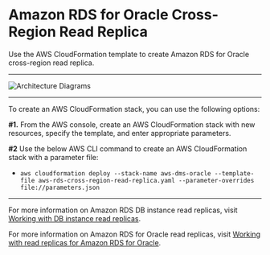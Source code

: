 # Amazon RDS for Oracle Cross-Region Read Replica

Use the AWS CloudFormation template to create Amazon RDS for Oracle cross-region read replica.


___
![Architecture Diagrams](https://user-images.githubusercontent.com/47545538/227514661-2e59cd5c-feb1-4d72-92f8-0809b6b2ce98.jpg)

___

To create an AWS CloudFormation stack, you can use the following options:

**#1.** From the AWS console, create an AWS CloudFormation stack with new resources, specify the template, and enter appropriate parameters.

**#2** Use the below AWS CLI command to create an AWS CloudFormation stack with a parameter file:

* `aws cloudformation deploy --stack-name aws-dms-oracle --template-file aws-rds-cross-region-read-replica.yaml --parameter-overrides file://parameters.json`
___

For more information on Amazon RDS DB instance read replicas, visit [Working with DB instance read replicas](https://docs.aws.amazon.com/AmazonRDS/latest/UserGuide/USER_ReadRepl.html).

For more information on Amazon RDS for Oracle read replicas, visit [Working with read replicas for Amazon RDS for Oracle](https://docs.aws.amazon.com/AmazonRDS/latest/UserGuide/oracle-read-replicas.html).